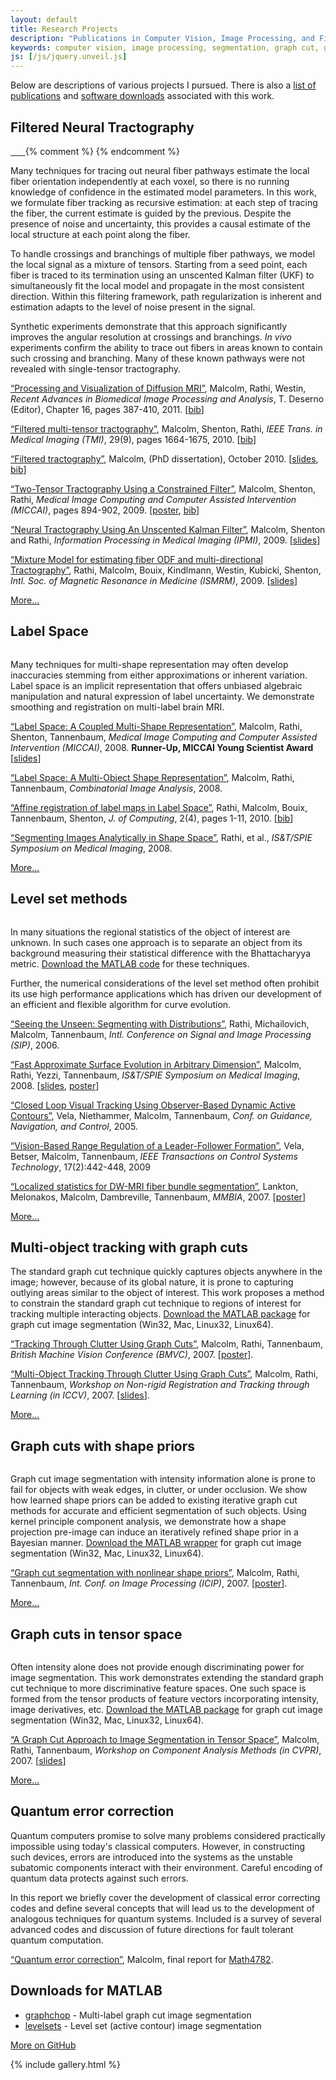 ```yaml
---
layout: default
title: Research Projects
description: "Publications in Computer Vision, Image Processing, and Filtered Tractography"
keywords: computer vision, image processing, segmentation, graph cut, graphcut, level set method, active contour, tracking, matlab, shape, tractography, unscented Kalman filter, UKF, Kalman filtering
js: [/js/jquery.unveil.js]
---
```


Below are descriptions of various projects I pursued.  There is also a <a
href="index.html">list of publications</a> and <a
href="#downloads-for-matlab">software downloads</a> associated with this work.

<script>
  $(function() {
    $("img").unveil(100);
  });
</script>

## Filtered Neural Tractography

<div class="gallery thumb">
  <a href="images/fibers/case01045_2T_half_fa.png" data-gallery="filtered"
     title="Cut-away showing fibers within left hemisphere.  Fibers are
     colored by fractional anisotropy.  Two-tensor tractography.">
    <img data-src="images/fibers/case01045_2T_half_fa.png">
    <img data-src="images/fibers/case01045_3T_half_fa.png">
    <img data-src="images/fibers/case01045_1T_tc.png">
    <img data-src="images/fibers/case01045_SH_tc.png">
    <img data-src="images/fibers/case01045_2T_tc.png">
    <img data-src="images/fibers/case01045_3T_tc.png">
  </a>
  <a href="images/fibers/case01045_3T_half_fa.png" data-gallery="filtered"
     title="Same view using three-tensor fiber model for tractography."></a>
  <a href="images/fibers/case01045_1T_tc.png" data-gallery="filtered"
     title="Single-tensor streamline tractography through one slice in the
     middle of the brain viewed from the front.  The image backdrop shows many
     bright lateral areas with fibers yet the single-tensor model misses
     these."></a>
  <a href="images/fibers/case01045_SH_tc.png" data-gallery="filtered"
     title="Using spherical harmonics with fiber sharpening finds a few
     lateral projections (highlighted in blue), but still misses much of the
     lateral fiber system."></a>
  <a href="images/fibers/case01045_2T_tc.png" data-gallery="filtered"
     title="Two-tensor tractography is able to navigate into the lateral
     regions missed using either the single-tensor or spherical harmonic
     models."></a>
  <a href="images/fibers/case01045_3T_tc.png" data-gallery="filtered"
     title="Three-tensor tractography picks up even more of the minor fiber
     pathways and cortical insertions."></a>
{% comment %}
  <a data-gallery="filtered" type="text/html"
     data-youtube="IPO4yZN3dw8" title="Tracing the entire corpus callosum (from side)"></a>
  <a data-gallery="filtered" type="text/html"
     data-youtube="7ei7ce5BDYM" title="Tracing the entire corpus callosum (from above)"></a>
  <a data-gallery="filtered" type="text/html"
     data-youtube="1dNBWjOykfM" title="Tracing a cross-section of the corpus callosum"></a>
  <a data-gallery="filtered" type="text/html"
     data-youtube="17vTCUuHqRM" title="Intersection of corpus callosum and internal capsule"></a>
  <a data-gallery="filtered" type="text/html"
     data-youtube="BuMacFzzNtM" title="Intersection of corpus callosum and internal capsule"></a>
  <a data-gallery="filtered" type="text/html"
     data-youtube="4oLYRgqj5D8" title="Rotating around the corpus callosum (three-fiber model)"></a>
{% endcomment %}
</div>


Many techniques for tracing out neural fiber pathways estimate the local fiber
orientation independently at each voxel, so there is no running knowledge of
confidence in the estimated model parameters.  In this work, we formulate
fiber tracking as recursive estimation: at each step of tracing the fiber, the
current estimate is guided by the previous.  Despite the presence of noise and
uncertainty, this provides a causal estimate of the local structure at each
point along the fiber.

To handle crossings and branchings of multiple fiber pathways, we model the
local signal as a mixture of tensors.  Starting from a seed point, each fiber
is traced to its termination using an unscented Kalman filter (UKF) to
simultaneously fit the local model and propagate in the most consistent
direction.  Within this filtering framework, path regularization is inherent
and estimation adapts to the level of noise present in the signal.

Synthetic experiments demonstrate that this approach significantly improves
the angular resolution at crossings and branchings.  <i>In vivo</i>
experiments confirm the ability to trace out fibers in areas known to contain
such crossing and branching.  Many of these known pathways were not revealed
with single-tensor tractography.

<a href="malcolm2011pv.pdf">&#8220;Processing and
 Visualization of Diffusion MRI&#8221;</a>, Malcolm, Rathi, Westin, <i>Recent
 Advances in Biomedical Image Processing and Analysis</i>, T. Deserno
 (Editor), Chapter 16, pages 387-410, 2011. [<a
 href="javascript:toggle('malcolm2011pv')">bib</a>]

<div style="display:none" id="malcolm2011pv"><pre>
@incollection{malcolm2011pv,
  author = "J. G. Malcolm and Y. Rathi and C.-F. Westin",
  title = "Processing and Visualization of Diffusion {MRI}",
  booktitle = "Recent Advances in Biomedical Image Processing and Analysis",
  editor = "T. Deserno",
  publisher = "Springer",
  chapter = 16,
  pages = "387--410",
  year = 2011,
  isbn = "978-3-642-15815-5"
}
</pre></div>


<a href="malcolm2010tmi.pdf">&#8220;Filtered multi-tensor tractography&#8221;</a>, Malcolm,
Shenton, Rathi, <i>IEEE Trans. in Medical Imaging (TMI)</i>, 29(9), pages 1664-1675, 2010. [<a
 href="javascript:toggle('malcolm2010tmi')">bib</a>]

<div style="display:none" id="malcolm2010tmi"><pre>
@article{malcolm2010tmi,
  author = "J. G. Malcolm and M. E. Shenton and Y. Rathi",
  title = "Filtered multi-tensor tractography",
  journal = "IEEE Trans. on Medical Imaging",
  volume = 29,
  issue = 9,
  pages = {1664-1675},
  year = 2010,
  doi = {10.1109/TMI.2010.2048121}
}
</pre></div>

<a href="malcolm2010diss.pdf">&#8220;Filtered tractography&#8221;</a>, Malcolm, (PhD dissertation), October 2010. [<a href="malcolm2010diss_slides.pdf">slides</a>, <a
 href="javascript:toggle('malcolm2010diss')">bib</a>]

<div style="display:none" id="malcolm2010diss">
<pre>@phdthesis{malcolm2010diss,
  author = "J. G. Malcolm",
  title = "Filtered tractography",
  school = "Georgia Institute of Technology",
  address = "Atlanta, GA",
  month = October,
  year = 2010,
}
</pre></div>


<a href="malcolm_cukf.pdf">&#8220;Two-Tensor Tractography
Using a Constrained Filter&#8221;</a>, Malcolm, Shenton, Rathi, <i>Medical
Image Computing and Computer Assisted Intervention (MICCAI)</i>, pages
894-902, 2009. [<a href="malcolm_cukf_poster.pdf">poster</a>, <a
 href="javascript:toggle('malcolm_cukf')">bib</a>]

<div style="display:none" id="malcolm_cukf"><pre>
@conference{Malcolm2009miccai,
  author = "J. G. Malcolm and M. E. Shenton and Y. Rathi",
  title = "Two-Tensor Tractography Using a Constrained Filter",
  booktitle = "Medical Image Computing and Computer Assisted Intervention ({MICCAI})",
  pages = "894--902",
  year = 2009
}
</pre></div>

<a href="malcolm_2t.pdf">&#8220;Neural Tractography Using An Unscented
Kalman Filter&#8221;</a>, Malcolm, Shenton and Rathi, <i>Information
Processing in Medical Imaging
(IPMI)</i>, 2009. [<a href="malcolm_2t_slides.pdf">slides</a>]

<a href="others/rathi_watson.pdf">&#8220;Mixture Model for estimating
fiber ODF and multi-directional Tractography&#8221;</a>, Rathi, Malcolm,
Bouix, Kindlmann, Westin, Kubicki, Shenton, <i>Intl. Soc. of Magnetic
Resonance in Medicine (ISMRM)</i>, 2009.
[<a href="others/rathi_watson_slides.pdf">slides</a>]

<a href="/pubs">More...</a>


## Label Space

<img class="thumb" data-src="images/ls/label_space.png">

Many techniques for multi-shape representation may often develop inaccuracies
stemming from either approximations or inherent variation.  Label space is an
implicit representation that offers unbiased algebraic manipulation and
natural expression of label uncertainty.  We demonstrate smoothing and
registration on multi-label brain MRI.

<a href="malcolm_lss.pdf">&#8220;Label Space: A Coupled
Multi-Shape Representation&#8221;</a>, Malcolm, Rathi, Shenton, Tannenbaum,
<i>Medical Image Computing and Computer Assisted Intervention (MICCAI)</i>,
2008. <b>Runner-Up, MICCAI Young Scientist Award</b> [<a
 href="malcolm_lss_slides.pdf">slides</a>]

<a href="malcolm_ls.pdf">&#8220;Label Space: A
Multi-Object Shape Representation&#8221;</a>, Malcolm, Rathi, Tannenbaum,
<i>Combinatorial Image Analysis</i>, 2008.

<a href="others/rathi_affine.pdf">&#8220;Affine
registration of label maps in Label Space&#8221;</a>, Rathi, Malcolm, Bouix,
Tannenbaum, Shenton, <i>J. of Computing</i>, 2(4), pages 1-11, 2010. [<a
 href="javascript:toggle('rathi_affine')">bib</a>]

<div style="display:none" id="rathi_affine"><pre>
@article{Rathi2010affine,
  title = {Affine registration of label maps in {Label Space}},
  author = {Y. Rathi and J. Malcolm and S. Bouix and A. Tannenbaum and M. E. Shenton},
  journal = {J. of Computing},
  volume = 2,
  number = 4,
  pages = "1--11",
  year = 2010
}
</pre></div>

<a href="others/rathi_segmenting_analytically.pdf">&#8220;Segmenting
Images Analytically in Shape Space&#8221;</a>, Rathi, et al., <i>IS&T/SPIE
Symposium on Medical Imaging</i>, 2008.

<a href="/pubs">More...</a>


## Level set methods


<div class="gallery">
  <a href="images/lsdm/white_matter_front.png" data-gallery="level-set-methods"
     title="Segmentation of white matter in the brain from an MR volume.">
    <img class="thumb" data-src="images/lsdm/white_matter_front.png"></a>
</div>


In many situations the regional statistics of the object of interest are
unknown.  In such cases one approach is to separate an object from its
background measuring their statistical difference with the Bhattacharyya
metric. <a href="https://github.com/jgmalcolm/levelsets">Download the MATLAB
code</a> for these techniques.

Further, the numerical considerations of the level set method often prohibit
its use high performance applications which has driven our development of an
efficient and flexible algorithm for curve evolution.

<a href="others/rathi_seeing_unseen.pdf">&#8220;Seeing
the Unseen: Segmenting with Distributions&#8221;</a>, Rathi, Michailovich,
Malcolm, Tannenbaum, <i>Intl. Conference on Signal and Image Processing
(SIP)</i>, 2006.

<a href="malcolm_lsdm.pdf">&#8220;Fast Approximate
Surface Evolution in Arbitrary Dimension&#8221;</a>, Malcolm, Rathi, Yezzi,
Tannenbaum, <i>IS&T/SPIE Symposium on Medical Imaging</i>, 2008. [<a
 href="malcolm_lsdt_slides.pdf">slides</a>, <a
 href="malcolm_lsdm_poster.pdf">poster</a>]

<a href="others/vela_closed.pdf">&#8220;Closed Loop
Visual Tracking Using Observer-Based Dynamic Active Contours&#8221;</a>,
Vela, Niethammer, Malcolm, Tannenbaum, <i>Conf. on Guidance, Navigation, and
Control</i>, 2005.

<a href="others/vela_range.pdf">&#8220;Vision-Based
Range Regulation of a Leader-Follower Formation&#8221;</a>, Vela, Betser,
Malcolm, Tannenbaum, <i>IEEE Transactions on Control Systems Technology</i>,
17(2):442-448, 2009

<a href="others/lankton_lsfb.pdf">&#8220;Localized
statistics for DW-MRI fiber bundle segmentation&#8221;</a>, Lankton,
Melonakos, Malcolm, Dambreville, Tannenbaum, <i>MMBIA</i>, 2007. [<a
 href="others/lankton_lsfb_poster.pdf">poster</a>]

<a href="/pubs">More...</a>



## Multi-object tracking with graph cuts

The standard graph cut technique quickly captures objects anywhere in the
image; however, because of its global nature, it is prone to capturing
outlying areas similar to the object of interest.  This work proposes a method
to constrain the standard graph cut technique to regions of interest for
tracking multiple interacting objects.  <a
href="https://github.com/jgmalcolm/graphchop">Download the MATLAB package</a>
for graph cut image segmentation (Win32, Mac, Linux32, Linux64).

<a href="malcolm_dp.pdf">&#8220;Tracking Through Clutter Using Graph
Cuts&#8221;</a>, Malcolm, Rathi, Tannenbaum, <i>British Machine Vision
Conference
(BMVC)</i>, 2007. [<a href="malcolm_dp_poster.pdf">poster</a>].

<a href="malcolm_mdp.pdf">&#8220;Multi-Object Tracking Through Clutter
Using Graph Cuts&#8221;</a>, Malcolm, Rathi, Tannenbaum, <i>Workshop on
Non-rigid Registration and Tracking through Learning (in
ICCV)</i>, 2007. [<a href="malcolm_mdp_slides.pdf">slides</a>].

<a href="/pubs">More...</a>

<!---
#### Videos

Multi-object tracking [<a class="thickbox" href="#TB_inline?width=400&height=326&inlineId=gct_multi">watch</a>]
  <div style="display: none" id="gct_multi"><embed src="http://www.youtube.com/v/91IOJYsB-Gc&autoplay=1" type="application/x-shockwave-flash" width="400" height="316"></embed></div>
  <li>Highly deforming objects [<a class="thickbox" href="#TB_inline?width=400&height=326&inlineId=gct_color">watch</a>]
  <div style="display: none" id="gct_color"><embed src="http://www.youtube.com/v/ubgNJ1rF_r0&autoplay=1" type="application/x-shockwave-flash" width="400" height="316"></embed></div></a>
  <li>Multiple interacting objects [<a class="thickbox" href="#TB_inline?width=400&height=326&inlineId=gct_bme">watch</a>]
  <div style="display: none" id="gct_bme"><embed src="http://www.youtube.com/v/3nji-AQ63Xk&autoplay=1" type="application/x-shockwave-flash" width="400" height="316"></embed></div></a>
  <li>Kalman filtering to compensate for sever camera jitter [<a class="thickbox" href="#TB_inline?width=400&height=326&inlineId=gct_van">watch</a>]
  <div style="display: none" id="gct_van"><embed src="http://www.youtube.com/v/LCuZbgrahsQ&autoplay=1" type="application/x-shockwave-flash" width="400" height="316"></embed></div></a>
  <li>Failure without location prediction (assume object hasn't moved) [<a class="thickbox" href="#TB_inline?width=400&height=326&inlineId=gct_nopredict">watch</a>]
  <div style="display: none" id="gct_nopredict"><embed src="http://www.youtube.com/v/NfaiU7wCYfw&autoplay=1" type="application/x-shockwave-flash" width="400" height="316"></embed></div></a>
  <li>Failure using fixed shape mask [<a class="thickbox" href="#TB_inline?width=400&height=326&inlineId=gct_fixed">watch</a>]
  <div style="display: none" id="gct_fixed"><embed src="http://www.youtube.com/v/R_2VTpdnmbc&autoplay=1" type="application/x-shockwave-flash" width="400" height="316"></embed></div></a>
  <li>Averaged shape mask [<a class="thickbox" href="#TB_inline?width=400&height=326&inlineId=gct_averaged">watch</a>]
  <div style="display: none" id="gct_averaged"><embed src="http://www.youtube.com/v/cJOZQ0s5MLs&autoplay=1" type="application/x-shockwave-flash" width="400" height="316"></embed></div></a>
  <li><a href="http://www.youtube.com/jimimalcolm">More...</a></li>
  </ul>
-->


## Graph cuts with shape priors

<div class="gallery">
  <a href="images/icip07/shark_5_initial.png" data-gallery="icip07"
     title="Initialization of object region">
    <img class="thumb" data-src="images/icip07/shark_5_final.png"></a>
  <a href="images/icip07/shark_5_noshape.png" data-gallery="icip07"
     title="Segmentation without shape information"></a>
  <a href="images/icip07/shark_5_final.png" data-gallery="icip07"
     title="Segmentation with shape information"></a>
</div>


Graph cut image segmentation with intensity information alone is prone to fail
for objects with weak edges, in clutter, or under occlusion.  We show how
learned shape priors can be added to existing iterative graph cut methods for
accurate and efficient segmentation of such objects.  Using kernel principle
component analysis, we demonstrate how a shape projection pre-image can induce
an iteratively refined shape prior in a Bayesian manner.  <a
href="https://github.com/jgmalcolm/graphchop">Download the MATLAB wrapper</a>
for graph cut image segmentation (Win32, Mac, Linux32, Linux64).

<a href="malcolm_shape.pdf">&#8220;Graph cut segmentation with nonlinear
shape priors&#8221;</a>, Malcolm, Rathi, Tannenbaum, <i>Int. Conf. on Image
Processing
(ICIP)</i>, 2007. [<a href="malcolm_shape_poster.pdf">poster</a>].

<a href="/pubs">More...</a>



## Graph cuts in tensor space

<div class="gallery">
  <a href="images/tensor_cuts/FISH_color_initial.png" data-gallery="tensors"
     title="Initialization of foreground and background regions">
    <img class="thumb" data-src="images/tensor_cuts/FISH_color_final.png"></a>
  <a href="images/tensor_cuts/FISH_euclidean.png" data-gallery="tensors"
     title="Segmentation assuming a Euclidean space"></a>
  <a href="images/tensor_cuts/FISH_color_final.png" data-gallery="tensors"
     title="Segmentation using appropriate distance metric"></a>
</div>

Often intensity alone does not provide enough discriminating power for image
segmentation.  This work demonstrates extending the standard graph cut
technique to more discriminative feature spaces.  One such space is formed
from the tensor products of feature vectors incorporating intensity, image
derivatives, etc.  <a href="https://github.com/jgmalcolm/graphchop">Download
the MATLAB package</a> for graph cut image segmentation (Win32, Mac, Linux32,
Linux64).

<a href="malcolm_tc.pdf">&#8220;A Graph Cut Approach to
Image Segmentation in Tensor Space&#8221;</a>, Malcolm, Rathi, Tannenbaum,
<i>Workshop on Component Analysis Methods (in CVPR)</i>, 2007. [<a
 href="malcolm_tc_slides.pdf">slides</a>]

<a href="/pubs">More...</a>



## Quantum error correction

Quantum computers promise to solve many problems considered practically
impossible using today's classical computers.  However, in constructing such
devices, errors are introduced into the systems as the unstable subatomic
components interact with their environment.  Careful encoding of quantum data
protects against such errors.

In this report we briefly cover the development of classical error correcting
codes and define several concepts that will lead us to the development of
analogous techniques for quantum systems. Included is a survey of several
advanced codes and discussion of future directions for fault tolerant quantum
computation.

<a href="malcolm_qec.pdf">&#8220;Quantum error correction&#8221;</a>,
Malcolm, final report for <a
href="http://www.math.gatech.edu/~jeanbel/4782">Math4782</a>.



## Downloads for MATLAB

* <a href="https://github.com/jgmalcolm/graphchop">graphchop</a> - Multi-label graph cut image segmentation
* <a href="https://github.com/jgmalcolm/levelsets">levelsets</a> - Level set (active contour) image segmentation

<a href="https://github.com/jgmalcolm">More on GitHub</a>



{% include gallery.html %}


<script type="text/javascript">
function toggle(id)
{
  var e = document.getElementById(id);
  e.style.display = (e.style.display == 'none') ? 'block' : 'none';
}
</script>
